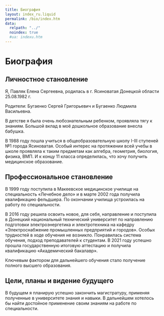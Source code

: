 ```yaml
---
title: Биография
layout: index_ru.liquid
permalink: /bio/index.htm
data:
  relpath: "../"
  noindex: true
  #ua: indexu.htm
---
```

# Биография

## Личностное становление

Я, Павляк Елена Сергеевна, родилась в г. Ясиноватая Донецкой области 25.08.1982 г.

Родители: Бугаенко Сергей Григорьевич и Бугаенко Людмила Васильевна.

В детстве я была очень любознательным ребенком, проявляла тягу к знаниям. Большой вклад в моё дошкольное образование внесла бабушка.

В 1988 году пошла учиться в общеобразовательную школу I-III ступеней №1 города Ясиноватая. Особый интерес на протяжении всей учебы в школе проявляла к таким предметам как алгебра, геометрия, биология, физика, ВМП.  И к концу 11 класса определилась, что хочу получить  медицинское образование.	

## Профессиональное становление

В 1999 году поступила в Макеевское медицинское училище  на специальность «Лечебное дело» и в марте 2002 года получила квалификацию фельдшера.
По окончании училища устроилась на работу по специальности.

В 2016 году решила освоить новое, для себя, направление и  поступила в Донецкий национальный технический университет   по направлению подготовки электроэнергетика и электротехника на кафедру «Электроснабжение промышленных предприятий и городов».  Особых трудностей в ходе обучения не возникло. Понравилась система обучения, подход преподавателей к студентам. В 2021 году успешно прошла государственную итоговую аттестацию и получила квалификацию «Академический  бакалавр». 									

Ключевым фактором для дальнейшего обучения  стало получение полного высшего образования.

## Цели, планы и видение будущего

В будущем я планирую успешно закончить магистратуру, применяя полученные в университете знания и навыки.   В дальнейшем  хотелось бы найти достойное применение своим знаниям на работе по специальности.

